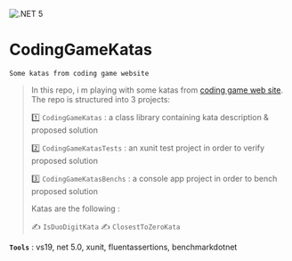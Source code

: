 ![.NET 5](https://github.com/aimenux/CodingGameKatas/workflows/.NET%205/badge.svg)

# CodingGameKatas
```
Some katas from coding game website
```

> In this repo, i m playing with some katas from [coding game web site](https://www.codingame.com/start). The repo is structured into 3 projects:
>
> :one: `CodingGameKatas` : a class library containing kata description & proposed solution
>
> :two: `CodingGameKatasTests` : an xunit test project in order to verify proposed solution
>
> :three: `CodingGameKatasBenchs` : a console app project in order to bench proposed solution
>
> Katas are the following :
>
> :writing_hand: `IsDuoDigitKata`
> :writing_hand: `ClosestToZeroKata`

**`Tools`** : vs19, net 5.0, xunit, fluentassertions, benchmarkdotnet